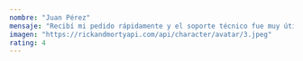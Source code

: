 ```yaml
---
nombre: "Juan Pérez"
mensaje: "Recibí mi pedido rápidamente y el soporte técnico fue muy útil."
imagen: "https://rickandmortyapi.com/api/character/avatar/3.jpeg"
rating: 4
---
```


